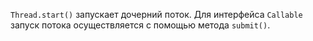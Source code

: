 <code>Thread.start()</code> запускает дочерний поток. Для интерфейса <code>Callable</code> запуск потока осуществляется с помощью метода <code>submit()</code>.

